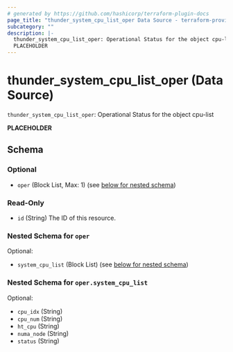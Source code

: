 ```yaml
---
# generated by https://github.com/hashicorp/terraform-plugin-docs
page_title: "thunder_system_cpu_list_oper Data Source - terraform-provider-thunder"
subcategory: ""
description: |-
  thunder_system_cpu_list_oper: Operational Status for the object cpu-list
  PLACEHOLDER
---
```


# thunder_system_cpu_list_oper (Data Source)

`thunder_system_cpu_list_oper`: Operational Status for the object cpu-list

__PLACEHOLDER__



<!-- schema generated by tfplugindocs -->
## Schema

### Optional

- `oper` (Block List, Max: 1) (see [below for nested schema](#nestedblock--oper))

### Read-Only

- `id` (String) The ID of this resource.

<a id="nestedblock--oper"></a>
### Nested Schema for `oper`

Optional:

- `system_cpu_list` (Block List) (see [below for nested schema](#nestedblock--oper--system_cpu_list))

<a id="nestedblock--oper--system_cpu_list"></a>
### Nested Schema for `oper.system_cpu_list`

Optional:

- `cpu_idx` (String)
- `cpu_num` (String)
- `ht_cpu` (String)
- `numa_node` (String)
- `status` (String)


